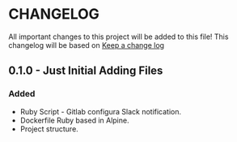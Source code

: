 # CHANGELOG

All important changes to this project will be added to this file! This changelog will be based on [Keep a change log](http://keepachangelog.com/)

## 0.1.0 - Just Initial Adding Files

### Added
- Ruby Script - Gitlab configura Slack notification.
- Dockerfile Ruby based in Alpine.
- Project structure.

